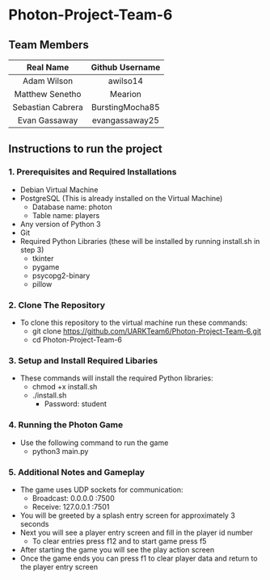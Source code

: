 # Photon-Project-Team-6

## Team Members

| Real Name         | Github Username |
|:-----------------:|:---------------:|
| Adam Wilson       | awilso14        |
| Matthew Senetho   | Mearion         |
| Sebastian Cabrera | BurstingMocha85 |
| Evan Gassaway     | evangassaway25  |

## Instructions to run the project

### 1. Prerequisites and Required Installations
* Debian Virtual Machine
* PostgreSQL (This is already installed on the Virtual Machine)
    * Database name: photon
    * Table name: players
* Any version of Python 3
* Git
* Required Python Libraries (these will be installed by running install.sh in step 3)
    * tkinter
    * pygame
    * psycopg2-binary
    * pillow

### 2. Clone The Repository
* To clone this repository to the virtual machine run these commands:
    * git clone https://github.com/UARKTeam6/Photon-Project-Team-6.git
    * cd Photon-Project-Team-6

### 3. Setup and Install Required Libaries
* These commands will install the required Python libraries:
    * chmod +x install.sh
    * ./install.sh
         * Password: student

### 4. Running the Photon Game
* Use the following command to run the game
    * python3 main.py
### 5. Additional Notes and Gameplay
* The game uses UDP sockets for communication:
    * Broadcast: 0.0.0.0 :7500
    * Receive: 127.0.0.1 :7501
* You will be greeted by a splash entry screen for approximately 3 seconds
* Next you will see a player entry screen and fill in the player id number
    * To clear entries press f12 and to start game press f5
* After starting the game you will see the play action screen
* Once the game ends you can press f1 to clear player data and return to the player entry screen



